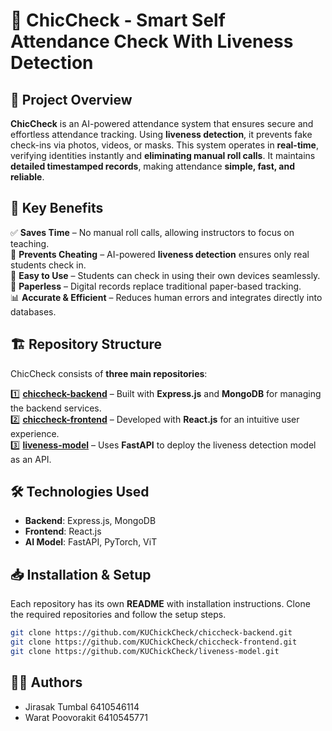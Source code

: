 # 🎯 ChicCheck - Smart Self Attendance Check With Liveness Detection  

## 📌 Project Overview  
**ChicCheck** is an AI-powered attendance system that ensures secure and effortless attendance tracking. Using **liveness detection**, it prevents fake check-ins via photos, videos, or masks. This system operates in **real-time**, verifying identities instantly and **eliminating manual roll calls**. It maintains **detailed timestamped records**, making attendance **simple, fast, and reliable**.  

## 🚀 Key Benefits  
✅ **Saves Time** – No manual roll calls, allowing instructors to focus on teaching.  
🔐 **Prevents Cheating** – AI-powered **liveness detection** ensures only real students check in.  
📱 **Easy to Use** – Students can check in using their own devices seamlessly.  
📑 **Paperless** – Digital records replace traditional paper-based tracking.  
📊 **Accurate & Efficient** – Reduces human errors and integrates directly into databases.  

## 🏗️ Repository Structure  
ChicCheck consists of **three main repositories**:  

1️⃣ **[chiccheck-backend](https://github.com/KUChickCheck/chiccheck-backend)** – Built with **Express.js** and **MongoDB** for managing the backend services.  
2️⃣ **[chiccheck-frontend](https://github.com/KUChickCheck/chiccheck-frontend)** – Developed with **React.js** for an intuitive user experience.  
3️⃣ **[liveness-model](https://github.com/KUChickCheck/liveness-model)** – Uses **FastAPI** to deploy the liveness detection model as an API.  

## 🛠️ Technologies Used  
- **Backend**: Express.js, MongoDB  
- **Frontend**: React.js  
- **AI Model**: FastAPI, PyTorch, ViT

## 📥 Installation & Setup  
Each repository has its own **README** with installation instructions. Clone the required repositories and follow the setup steps.  

```bash
git clone https://github.com/KUChickCheck/chiccheck-backend.git
git clone https://github.com/KUChickCheck/chiccheck-frontend.git
git clone https://github.com/KUChickCheck/liveness-model.git
```

## 👨‍💻 Authors
- Jirasak Tumbal 6410546114
- Warat Poovorakit 6410545771